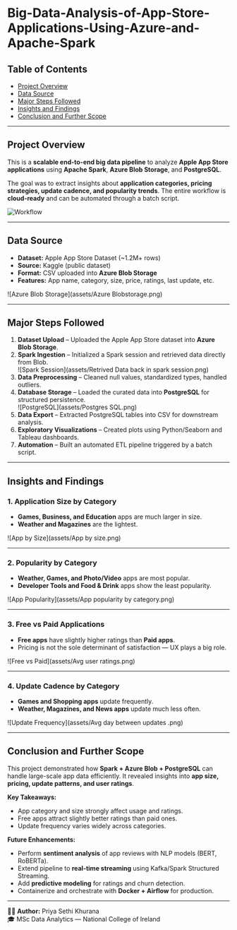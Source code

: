 # Big-Data-Analysis-of-App-Store-Applications-Using-Azure-and-Apache-Spark

## Table of Contents
- [Project Overview](#project-overview)
- [Data Source](#data-source)
- [Major Steps Followed](#major-steps-followed)
- [Insights and Findings](#insights-and-findings)
- [Conclusion and Further Scope](#conclusion-and-further-scope)

---

## Project Overview
This is a **scalable end-to-end big data pipeline** to analyze **Apple App Store applications** using **Apache Spark**, **Azure Blob Storage**, and **PostgreSQL**.  

The goal was to extract insights about **application categories, pricing strategies, update cadence, and popularity trends**. The entire workflow is **cloud-ready** and can be automated through a batch script.  

![Workflow](assets/Workflow.png)

---

## Data Source
- **Dataset:** Apple App Store Dataset (~1.2M+ rows)  
- **Source:** Kaggle (public dataset)  
- **Format:** CSV uploaded into **Azure Blob Storage**  
- **Features:** App name, category, size, price, ratings, last update, etc.  

![Azure Blob Storage](assets/Azure Blobstorage.png)

---

## Major Steps Followed
1. **Dataset Upload** – Uploaded the Apple App Store dataset into **Azure Blob Storage**.  
2. **Spark Ingestion** – Initialized a Spark session and retrieved data directly from Blob.  
   ![Spark Session](assets/Retrived Data back in spark session.png)  
3. **Data Preprocessing** – Cleaned null values, standardized types, handled outliers.  
4. **Database Storage** – Loaded the curated data into **PostgreSQL** for structured persistence.  
   ![PostgreSQL](assets/Postgres SQL.png)  
5. **Data Export** – Extracted PostgreSQL tables into CSV for downstream analysis.  
6. **Exploratory Visualizations** – Created plots using Python/Seaborn and Tableau dashboards.  
7. **Automation** – Built an automated ETL pipeline triggered by a batch script.

---

## Insights and Findings

### 1. Application Size by Category
- **Games, Business, and Education** apps are much larger in size.  
- **Weather and Magazines** are the lightest.  

![App by Size](assets/App by size.png)

---

### 2. Popularity by Category
- **Weather, Games, and Photo/Video** apps are most popular.  
- **Developer Tools and Food & Drink** apps show the least popularity.  

![App Popularity](assets/App popularity by category.png)

---

### 3. Free vs Paid Applications
- **Free apps** have slightly higher ratings than **Paid apps**.  
- Pricing is not the sole determinant of satisfaction — UX plays a big role.  

![Free vs Paid](assets/Avg user ratings.png)

---

### 4. Update Cadence by Category
- **Games and Shopping apps** update frequently.  
- **Weather, Magazines, and News apps** update much less often.  

![Update Frequency](assets/Avg day between updates .png)

---

## Conclusion and Further Scope
This project demonstrated how **Spark + Azure Blob + PostgreSQL** can handle large-scale app data efficiently. It revealed insights into **app size, pricing, update patterns, and user ratings**.  

**Key Takeaways:**  
- App category and size strongly affect usage and ratings.  
- Free apps attract slightly better ratings than paid ones.  
- Update frequency varies widely across categories.  

**Future Enhancements:**  
- Perform **sentiment analysis** of app reviews with NLP models (BERT, RoBERTa).  
- Extend pipeline to **real-time streaming** using Kafka/Spark Structured Streaming.  
- Add **predictive modeling** for ratings and churn detection.  
- Containerize and orchestrate with **Docker + Airflow** for production.  

---

👩‍💻 **Author:** Priya Sethi Khurana  
🎓 MSc Data Analytics — National College of Ireland  
